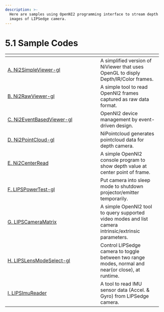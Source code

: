 ```yaml
---
description: >-
  Here are samples using OpenNI2 programming interface to stream depth and color
  images of LIPSedge camera.
---
```


# 5.1 Sample Codes

<table data-header-hidden><thead><tr><th width="288.3624454148472"></th><th></th></tr></thead><tbody><tr><td><a href="broken-reference">A. Ni2SimpleViewer-gl</a></td><td>A simplified version of NiViewer that uses OpenGL to disply Depth/IR/Color frames.</td></tr><tr><td><a href="broken-reference">B. Ni2RawViewer-gl</a></td><td>A simple tool to read OpenNI2 frames captured as raw data format.</td></tr><tr><td><a href="broken-reference">C. Ni2EventBasedViewer-gl</a></td><td>OpenNI2 device management by event-driven design.</td></tr><tr><td><a href="broken-reference">D. Ni2PointCloud-gl</a></td><td>NiPointcloud generates pointcloud data for depth camera.</td></tr><tr><td><a href="e.-ni2centerread.md">E. Ni2CenterRead</a></td><td>A simple OpenNI2 console program to show depth value at center point of frame.</td></tr><tr><td><a href="broken-reference">F. LIPSPowerTest-gl</a></td><td>Put camera into sleep mode to shutdown projector/emitter temporarily.</td></tr><tr><td><a href="broken-reference">G. LIPSCameraMatrix</a></td><td>A simple OpenNI2 tool to query supported video modes and list camera intrinsic/extrinsic parameters.</td></tr><tr><td><a href="broken-reference">H. LIPSLensModeSelect-gl</a></td><td>Control LIPSedge camera to toggle between two range modes, normal and near(or close), at runtime.</td></tr><tr><td><a href="broken-reference">I. LIPSImuReader</a></td><td>A tool to read IMU sensor data (Accel. &#x26; Gyro) from LIPSedge camera.</td></tr></tbody></table>
